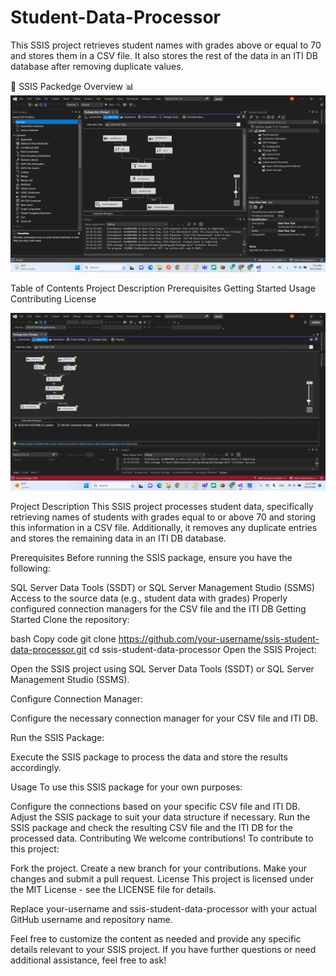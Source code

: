 # Student-Data-Processor
This SSIS project retrieves student names with grades above or equal to 70 and stores them in a CSV file. It also stores the rest of the data in an ITI DB database after removing duplicate values.



🏥 SSIS Packedge Overview 📊
![SSIS PACKEDGE Overview](https://github.com/Abdullah28-gheyad/Student-Data-Processor/blob/master/grade_load.png)

Table of Contents
Project Description
Prerequisites
Getting Started
Usage
Contributing
License

![SSIS PACKEDGE Overview](https://github.com/Abdullah28-gheyad/Student-Data-Processor/blob/master/grade_success.png)

Project Description
This SSIS project processes student data, specifically retrieving names of students with grades equal to or above 70 and storing this information in a CSV file. Additionally, it removes any duplicate entries and stores the remaining data in an ITI DB database.

Prerequisites
Before running the SSIS package, ensure you have the following:

SQL Server Data Tools (SSDT) or SQL Server Management Studio (SSMS)
Access to the source data (e.g., student data with grades)
Properly configured connection managers for the CSV file and the ITI DB
Getting Started
Clone the repository:

bash
Copy code
git clone https://github.com/your-username/ssis-student-data-processor.git
cd ssis-student-data-processor
Open the SSIS Project:

Open the SSIS project using SQL Server Data Tools (SSDT) or SQL Server Management Studio (SSMS).

Configure Connection Manager:

Configure the necessary connection manager for your CSV file and ITI DB.

Run the SSIS Package:

Execute the SSIS package to process the data and store the results accordingly.

Usage
To use this SSIS package for your own purposes:

Configure the connections based on your specific CSV file and ITI DB.
Adjust the SSIS package to suit your data structure if necessary.
Run the SSIS package and check the resulting CSV file and the ITI DB for the processed data.
Contributing
We welcome contributions! To contribute to this project:

Fork the project.
Create a new branch for your contributions.
Make your changes and submit a pull request.
License
This project is licensed under the MIT License - see the LICENSE file for details.

Replace your-username and ssis-student-data-processor with your actual GitHub username and repository name.

Feel free to customize the content as needed and provide any specific details relevant to your SSIS project. If you have further questions or need additional assistance, feel free to ask!
